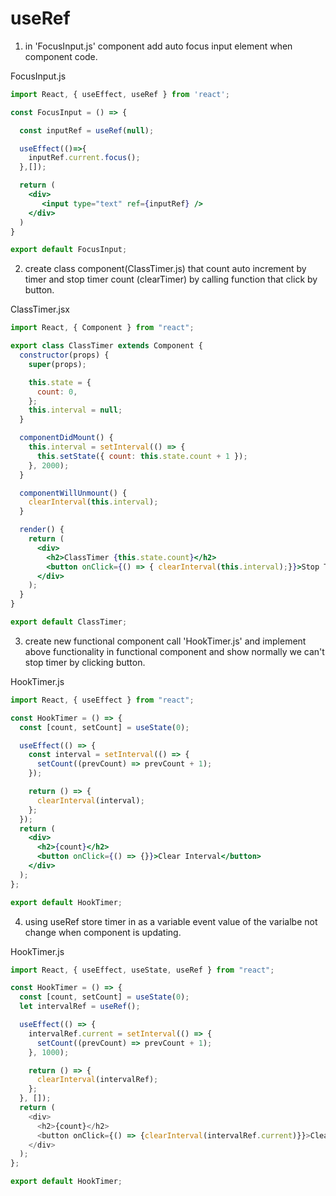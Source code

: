 #  useRef   

1. in 'FocusInput.js' component add auto focus input element when component code.   

FocusInput.js
```jsx
import React, { useEffect, useRef } from 'react';

const FocusInput = () => {

  const inputRef = useRef(null);

  useEffect(()=>{
    inputRef.current.focus();
  },[]);

  return (
    <div>
       <input type="text" ref={inputRef} />
    </div>
  )
}

export default FocusInput;
```

2. create class component(ClassTimer.js) that count auto increment by timer and stop timer count (clearTimer) by calling function that click by button. 

ClassTimer.jsx  
```jsx
import React, { Component } from "react";

export class ClassTimer extends Component {
  constructor(props) {
    super(props);

    this.state = {
      count: 0,
    };
    this.interval = null;
  }

  componentDidMount() {
    this.interval = setInterval(() => {
      this.setState({ count: this.state.count + 1 });
    }, 2000);
  }

  componentWillUnmount() {
    clearInterval(this.interval);
  }

  render() {
    return (
      <div>
        <h2>ClassTimer {this.state.count}</h2>
        <button onClick={() => { clearInterval(this.interval);}}>Stop Timer</button>
      </div>
    );
  }
}

export default ClassTimer;
```

3. create new functional component call 'HookTimer.js' and implement above functionality in functional component and show normally we can't stop timer by clicking button.   

HookTimer.js
```jsx
import React, { useEffect } from "react";

const HookTimer = () => {
  const [count, setCount] = useState(0);

  useEffect(() => {
    const interval = setInterval(() => {
      setCount((prevCount) => prevCount + 1);
    });

    return () => {
      clearInterval(interval);
    };
  });
  return (
    <div>
      <h2>{count}</h2>
      <button onClick={() => {}}>Clear Interval</button>
    </div>
  );
};

export default HookTimer;
```

4. using useRef store timer in as a variable event value of the varialbe not change when component is updating.   

HookTimer.js
```js
import React, { useEffect, useState, useRef } from "react";

const HookTimer = () => {
  const [count, setCount] = useState(0);
  let intervalRef = useRef();

  useEffect(() => {
    intervalRef.current = setInterval(() => {
      setCount((prevCount) => prevCount + 1);
    }, 1000);

    return () => {
      clearInterval(intervalRef);
    };
  }, []);
  return (
    <div>
      <h2>{count}</h2>
      <button onClick={() => {clearInterval(intervalRef.current)}}>Clear Interval</button>
    </div>
  );
};

export default HookTimer;
```





